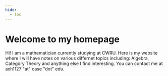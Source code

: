 ```yaml
---
hide:
  - toc
---
```


# Welcome to my homepage

Hi! I am a mathematician currently studying at CWRU. Here is my website where I will have notes on various differnet topics including: Algebra, Category Theory and anything else I find interesting. You can contact me at axh1127 "at" case "dot" edu.
